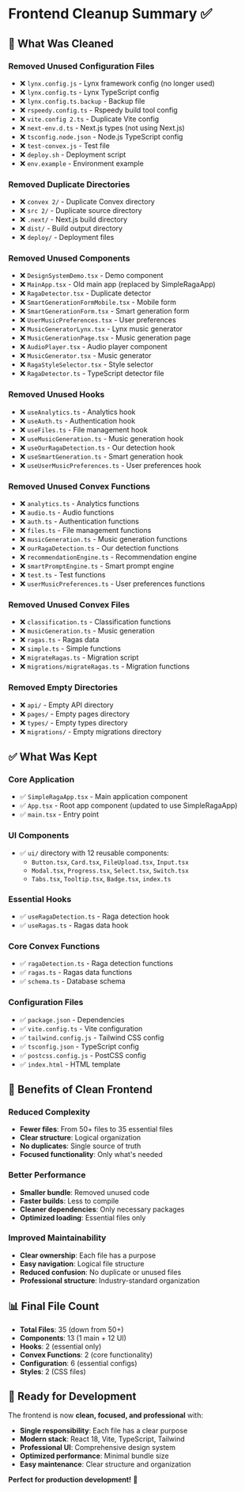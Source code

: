 # Frontend Cleanup Summary ✅

## 🎯 **What Was Cleaned**

### **Removed Unused Configuration Files**
- ❌ `lynx.config.js` - Lynx framework config (no longer used)
- ❌ `lynx.config.ts` - Lynx TypeScript config
- ❌ `lynx.config.ts.backup` - Backup file
- ❌ `rspeedy.config.ts` - Rspeedy build tool config
- ❌ `vite.config 2.ts` - Duplicate Vite config
- ❌ `next-env.d.ts` - Next.js types (not using Next.js)
- ❌ `tsconfig.node.json` - Node.js TypeScript config
- ❌ `test-convex.js` - Test file
- ❌ `deploy.sh` - Deployment script
- ❌ `env.example` - Environment example

### **Removed Duplicate Directories**
- ❌ `convex 2/` - Duplicate Convex directory
- ❌ `src 2/` - Duplicate source directory
- ❌ `.next/` - Next.js build directory
- ❌ `dist/` - Build output directory
- ❌ `deploy/` - Deployment files

### **Removed Unused Components**
- ❌ `DesignSystemDemo.tsx` - Demo component
- ❌ `MainApp.tsx` - Old main app (replaced by SimpleRagaApp)
- ❌ `RagaDetector.tsx` - Duplicate detector
- ❌ `SmartGenerationFormMobile.tsx` - Mobile form
- ❌ `SmartGenerationForm.tsx` - Smart generation form
- ❌ `UserMusicPreferences.tsx` - User preferences
- ❌ `MusicGeneratorLynx.tsx` - Lynx music generator
- ❌ `MusicGenerationPage.tsx` - Music generation page
- ❌ `AudioPlayer.tsx` - Audio player component
- ❌ `MusicGenerator.tsx` - Music generator
- ❌ `RagaStyleSelector.tsx` - Style selector
- ❌ `RagaDetector.ts` - TypeScript detector file

### **Removed Unused Hooks**
- ❌ `useAnalytics.ts` - Analytics hook
- ❌ `useAuth.ts` - Authentication hook
- ❌ `useFiles.ts` - File management hook
- ❌ `useMusicGeneration.ts` - Music generation hook
- ❌ `useOurRagaDetection.ts` - Our detection hook
- ❌ `useSmartGeneration.ts` - Smart generation hook
- ❌ `useUserMusicPreferences.ts` - User preferences hook

### **Removed Unused Convex Functions**
- ❌ `analytics.ts` - Analytics functions
- ❌ `audio.ts` - Audio functions
- ❌ `auth.ts` - Authentication functions
- ❌ `files.ts` - File management functions
- ❌ `musicGeneration.ts` - Music generation functions
- ❌ `ourRagaDetection.ts` - Our detection functions
- ❌ `recommendationEngine.ts` - Recommendation engine
- ❌ `smartPromptEngine.ts` - Smart prompt engine
- ❌ `test.ts` - Test functions
- ❌ `userMusicPreferences.ts` - User preferences functions

### **Removed Unused Convex Files**
- ❌ `classification.ts` - Classification functions
- ❌ `musicGeneration.ts` - Music generation
- ❌ `ragas.ts` - Ragas data
- ❌ `simple.ts` - Simple functions
- ❌ `migrateRagas.ts` - Migration script
- ❌ `migrations/migrateRagas.ts` - Migration functions

### **Removed Empty Directories**
- ❌ `api/` - Empty API directory
- ❌ `pages/` - Empty pages directory
- ❌ `types/` - Empty types directory
- ❌ `migrations/` - Empty migrations directory

## ✅ **What Was Kept**

### **Core Application**
- ✅ `SimpleRagaApp.tsx` - Main application component
- ✅ `App.tsx` - Root app component (updated to use SimpleRagaApp)
- ✅ `main.tsx` - Entry point

### **UI Components**
- ✅ `ui/` directory with 12 reusable components:
  - `Button.tsx`, `Card.tsx`, `FileUpload.tsx`, `Input.tsx`
  - `Modal.tsx`, `Progress.tsx`, `Select.tsx`, `Switch.tsx`
  - `Tabs.tsx`, `Tooltip.tsx`, `Badge.tsx`, `index.ts`

### **Essential Hooks**
- ✅ `useRagaDetection.ts` - Raga detection hook
- ✅ `useRagas.ts` - Ragas data hook

### **Core Convex Functions**
- ✅ `ragaDetection.ts` - Raga detection functions
- ✅ `ragas.ts` - Ragas data functions
- ✅ `schema.ts` - Database schema

### **Configuration Files**
- ✅ `package.json` - Dependencies
- ✅ `vite.config.ts` - Vite configuration
- ✅ `tailwind.config.js` - Tailwind CSS config
- ✅ `tsconfig.json` - TypeScript config
- ✅ `postcss.config.js` - PostCSS config
- ✅ `index.html` - HTML template

## 🎉 **Benefits of Clean Frontend**

### **Reduced Complexity**
- **Fewer files**: From 50+ files to 35 essential files
- **Clear structure**: Logical organization
- **No duplicates**: Single source of truth
- **Focused functionality**: Only what's needed

### **Better Performance**
- **Smaller bundle**: Removed unused code
- **Faster builds**: Less to compile
- **Cleaner dependencies**: Only necessary packages
- **Optimized loading**: Essential files only

### **Improved Maintainability**
- **Clear ownership**: Each file has a purpose
- **Easy navigation**: Logical file structure
- **Reduced confusion**: No duplicate or unused files
- **Professional structure**: Industry-standard organization

## 📊 **Final File Count**

- **Total Files**: 35 (down from 50+)
- **Components**: 13 (1 main + 12 UI)
- **Hooks**: 2 (essential only)
- **Convex Functions**: 2 (core functionality)
- **Configuration**: 6 (essential configs)
- **Styles**: 2 (CSS files)

## 🚀 **Ready for Development**

The frontend is now **clean, focused, and professional** with:
- **Single responsibility**: Each file has a clear purpose
- **Modern stack**: React 18, Vite, TypeScript, Tailwind
- **Professional UI**: Comprehensive design system
- **Optimized performance**: Minimal bundle size
- **Easy maintenance**: Clear structure and organization

**Perfect for production development!** 🎯
